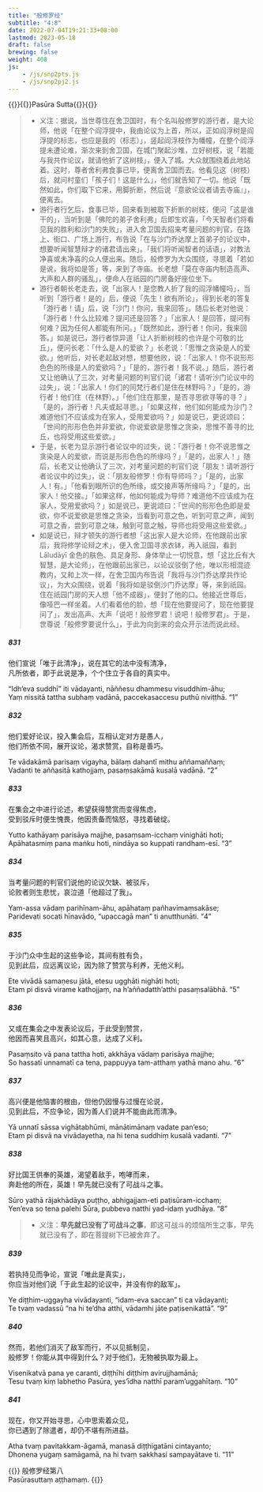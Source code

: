 ```yaml
---
title: "般修罗经"
subtitle: "4:8"
date: 2022-07-04T19:21:33+08:00
lastmod: 2023-05-18
draft: false
brewing: false
weight: 408
js:
    - /js/snp2pts.js
    - /js/snp2pj2.js
---
```



{{<subtitle>}}{{<suttalink src="snp4.8">}}Pasūra Sutta{{</suttalink>}}{{</subtitle>}}

> - 义注：据说，当世尊住在舍卫国时，有个名叫般修罗的游行者，是大论师，他说「在整个阎浮提中，我由论议为上首，所以，正如阎浮树是阎浮提的标志，也应是我的（标志）」，竖起阎浮枝作为幡幢，在整个阎浮提未遭论难，渐次来到舍卫国，在城门聚起沙堆，立好树枝，说「若能与我共作论议，就请他折了这树枝」，便入了城。大众就围绕着此地站着。这时，尊者舍利弗食事已毕，便离舍卫国而去。他看见这（树枝）后，就问村童们「孩子们！这是什么」，他们就告知了一切。他说「既然如此，你们取下它来，用脚折断，然后说『意欲论议者请去寺庙』」，便离去。
> - 游行者行乞后，食事已毕，回来看到被取下折断的树枝，便问「这是谁干的」，当听到是「佛陀的弟子舍利弗」后即生欢喜，「今天智者们将看见我的胜利和沙门的失败」，进入舍卫国去招来考量问题的判官，在路上、街口、广场上游行，布告说「在与沙门乔达摩上首弟子的论议中，想要听闻智慧辩才的诸君请出来」。「我们将听闻智者的话语」，对教法净喜或未净喜的众人便出来。随后，般修罗为大众围绕，寻思着「若如是说，我将如是答」等，来到了寺庙。长老想「莫在寺庙内制造高声、大声和人群的骚乱」，便命人在祇园的门房备好座位坐下。
> - 游行者朝长老走去，说「出家人！是您教人折了我的阎浮幡幢吗」，当听到「游行者！是的」后，便说「先生！欲有所论」，得到长老的答复「游行者！请」后，说「沙门！你问，我来回答」。随后长老对他说：「游行者！什么比较难？提问还是回答？」「出家人！是回答，提问有何难？因为任何人都能有所问。」「既然如此，游行者！你问，我来回答。」如是说已，游行者惊异道「让人折断树枝的也许是个可敬的比丘」，便问长老：「什么是人的爱欲？」长老说：「思惟之贪染是人的爱欲。」他听后，对长老起敌对想，想要他败，说：「出家人！你不说形形色色的所缘是人的爱欲吗？」「是的，游行者！我不说。」随后，游行者又让他确认了三次，对考量问题的判官们说「诸君！请听沙门论议中的过失」，说：「出家人！你们的同梵行者们是住在林野吗？」「是的，游行者！他们住（在林野）。」「他们住在那里，是否寻思欲寻等的寻？」「是的，游行者！凡夫或起寻思。」「如果这样，他们如何能成为沙门？难道他们不应该成为在家人，受用爱欲吗？」如是说已，更说颂曰：「世间的形形色色并非爱欲，你说爱欲是思惟之贪染，思惟不善寻的比丘，也将受用这些爱欲。」
> - 于是，长老为显示游行者论议中的过失，说：「游行者！你不说思惟之贪染是人的爱欲，而说是形形色色的所缘吗？」「是的，出家人！」随后，长老又让他确认了三次，对考量问题的判官们说「朋友！请听游行者论议中的过失」，说：「朋友般修罗！你有导师吗？」「是的，出家人！有。」「他看到眼所识的色所缘，或交接声等所缘吗？」「是的，出家人！他交接。」「如果这样，他如何能成为导师？难道他不应该成为在家人，受用爱欲吗？」如是说已，更说颂曰：「世间的形形色色即是爱欲，你不说爱欲是思惟之贪染，当看到可意之色，听到可意之声，闻到可意之香，尝到可意之味，触到可意之触，导师也将受用这些爱欲。」
> - 如是说已，辩才顿失的游行者想「这出家人是大论师，在他跟前出家后，我将修学论辩之术」，便入舍卫国寻求衣钵，再入祇园，看到 Lāludāyī 金色的肤色、具足身形、身体举止一切悦意，想「这比丘有大智慧，是大论师」，在他跟前出家已，以论议驳倒了他，唯以形相混迹教内，又和上次一样，在舍卫国内布告说「我将与沙门乔达摩共作论议」，为大众围绕，说着「我将如是驳倒沙门乔达摩」等，来到祇园。住在祇园门房的天人想「他不成器」，便封了他的口。他接近世尊后，像哑巴一样坐着。人们看着他的脸，想「现在他要提问了，现在他要提问了」，发出高声、大声「说吧！般修罗君！说吧！般修罗君」。于是，世尊说「般修罗要说什么」，于此为向到来的会众开示法而说此经。

##### 831

他们宣说「唯于此清净」，说在其它的法中没有清净，  
凡所依者，即于此说是净，个个住立于各自的真实中。

“Idh’eva suddhī” iti vādayanti, nāññesu dhammesu visuddhim-āhu;  
Yaṃ nissitā tattha subhaṃ vadānā, paccekasaccesu puthū niviṭṭhā. <q>1</q>

##### 832

他们爱好论议，投入集会后，互相认定对方是愚人，  
他们所依不同，展开议论，渴求赞赏，自称是善巧。

Te vādakāmā parisaṃ vigayha, bālaṃ dahantī mithu aññamaññaṃ;  
Vadanti te aññasitā kathojjaṃ, pasaṃsakāmā kusalā vadānā. <q>2</q>

##### 833

在集会之中进行论述，希望获得赞赏而变得焦虑，  
受到驳斥时便生愧畏，他因责备而恼怒，寻找着破绽。

Yutto kathāyaṃ parisāya majjhe, pasaṃsam-icchaṃ vinighāti hoti;  
Apāhatasmiṃ pana maṅku hoti, nindāya so kuppati randham-esī. <q>3</q>

##### 834

当考量问题的判官们说他的论议欠缺、被驳斥，  
论败者则生悲忧，哀泣道「他超过了我」。

Yam-assa vādaṃ parihīnam-āhu, apāhataṃ pañhavimaṃsakāse;  
Paridevati socati hīnavādo, “upaccagā man” ti anutthunāti. <q>4</q>

##### 835

于沙门众中生起的这些争论，其间有胜有负，  
见到此后，应远离议论，因为除了赞赏与利养，无他义利。

Ete vivādā samaṇesu jātā, etesu ugghāti nighāti hoti;  
Etam pi disvā virame kathojjaṃ, na h’aññadatth’atthi pasaṃsalābhā. <q>5</q>

##### 836

又或在集会之中发表论议后，于此受到赞赏，  
他因而喜笑且高兴，如其心意，达成了义利。

Pasaṃsito vā pana tattha hoti, akkhāya vādaṃ parisāya majjhe;  
So hassatī unnamatī ca tena, pappuyya tam-atthaṃ yathā mano ahu. <q>6</q>

##### 837

高兴便是他恼害的根由，但他仍因慢与过慢在论说，  
见到此后，不应争论，因为善人们说并不能由此而清净。

Yā unnatī sāssa vighātabhūmi, mānātimānaṃ vadate pan’eso;  
Etam pi disvā na vivādayetha, na hi tena suddhiṃ kusalā vadanti. <q>7</q>

##### 838

好比国王供奉的英雄，渴望着敌手，咆哮而来，  
奔赴他的所在，英雄！早先就已没有了可战斗之事。

Sūro yathā rājakhādāya puṭṭho, abhigajjam-eti paṭisūram-icchaṃ;  
Yen’eva so tena palehi Sūra, pubbeva natthi yad-idaṃ yudhāya. <q>8</q>

> - 义注：**早先就已没有了可战斗之事**，即这可战斗的烦恼所生之事，早先就已没有了，即在菩提树下已被舍弃了。

##### 839

若执持见而争论，宣说「唯此是真实」，  
你应当对他们说「于此生起的论议中，并没有你的敌军」。

Ye diṭṭhim-uggayha vivādayanti, “idam-eva saccan” ti ca vādayanti;  
Te tvaṃ vadassū “na hi te’dha atthi, vādamhi jāte paṭisenikattā”. <q>9</q>

##### 840

然而，若他们消灭了敌军而行，不以见抵制见，  
般修罗！你能从其中得到什么？对于他们，无物被执取为最上。

Visenikatvā pana ye caranti, diṭṭhīhi diṭṭhiṃ avirujjhamānā;  
Tesu tvaṃ kiṃ labhetho Pasūra, yes’īdha natthī param’uggahītaṃ. <q>10</q>

##### 841

现在，你又开始寻思，心中思索着众见，  
你已遇到了除遣者，却仍不堪有所进益。

Atha tvaṃ pavitakkam-āgamā, manasā diṭṭhigatāni cintayanto;  
Dhonena yugaṃ samāgamā, na hi tvaṃ sakkhasi sampayātave ti. <q>11</q>


{{<eof>}}
    般修罗经第八<br>Pasūrasuttaṃ aṭṭhamaṃ.
{{</eof>}}